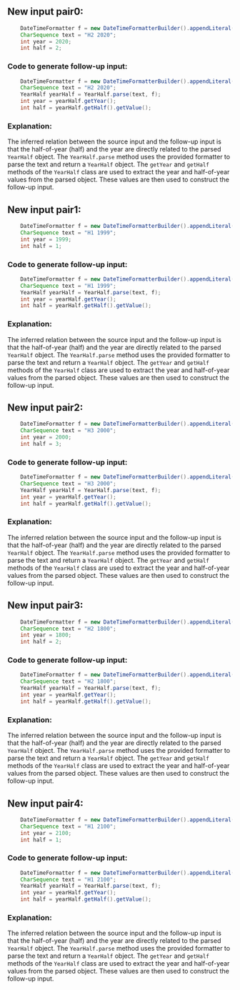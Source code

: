 ## New input pair0:
```java
    DateTimeFormatter f = new DateTimeFormatterBuilder().appendLiteral('H').appendValue(HALF_OF_YEAR, 1).appendLiteral(' ').appendValue(YEAR).toFormatter();
    CharSequence text = "H2 2020";
    int year = 2020;
    int half = 2;
```
### Code to generate follow-up input:
```java
    DateTimeFormatter f = new DateTimeFormatterBuilder().appendLiteral('H').appendValue(HALF_OF_YEAR, 1).appendLiteral(' ').appendValue(YEAR).toFormatter();
    CharSequence text = "H2 2020";
    YearHalf yearHalf = YearHalf.parse(text, f);
    int year = yearHalf.getYear();
    int half = yearHalf.getHalf().getValue();
```
### Explanation:
The inferred relation between the source input and the follow-up input is that the half-of-year (half) and the year are directly related to the parsed `YearHalf` object. The `YearHalf.parse` method uses the provided formatter to parse the text and return a `YearHalf` object. The `getYear` and `getHalf` methods of the `YearHalf` class are used to extract the year and half-of-year values from the parsed object. These values are then used to construct the follow-up input.

## New input pair1:
```java
    DateTimeFormatter f = new DateTimeFormatterBuilder().appendLiteral('H').appendValue(HALF_OF_YEAR, 2).appendLiteral(' ').appendValue(YEAR).toFormatter();
    CharSequence text = "H1 1999";
    int year = 1999;
    int half = 1;
```
### Code to generate follow-up input:
```java
    DateTimeFormatter f = new DateTimeFormatterBuilder().appendLiteral('H').appendValue(HALF_OF_YEAR, 2).appendLiteral(' ').appendValue(YEAR).toFormatter();
    CharSequence text = "H1 1999";
    YearHalf yearHalf = YearHalf.parse(text, f);
    int year = yearHalf.getYear();
    int half = yearHalf.getHalf().getValue();
```
### Explanation:
The inferred relation between the source input and the follow-up input is that the half-of-year (half) and the year are directly related to the parsed `YearHalf` object. The `YearHalf.parse` method uses the provided formatter to parse the text and return a `YearHalf` object. The `getYear` and `getHalf` methods of the `YearHalf` class are used to extract the year and half-of-year values from the parsed object. These values are then used to construct the follow-up input.

## New input pair2:
```java
    DateTimeFormatter f = new DateTimeFormatterBuilder().appendLiteral('H').appendValue(HALF_OF_YEAR, 1).appendLiteral(' ').appendValue(YEAR).toFormatter();
    CharSequence text = "H3 2000";
    int year = 2000;
    int half = 3;
```
### Code to generate follow-up input:
```java
    DateTimeFormatter f = new DateTimeFormatterBuilder().appendLiteral('H').appendValue(HALF_OF_YEAR, 1).appendLiteral(' ').appendValue(YEAR).toFormatter();
    CharSequence text = "H3 2000";
    YearHalf yearHalf = YearHalf.parse(text, f);
    int year = yearHalf.getYear();
    int half = yearHalf.getHalf().getValue();
```
### Explanation:
The inferred relation between the source input and the follow-up input is that the half-of-year (half) and the year are directly related to the parsed `YearHalf` object. The `YearHalf.parse` method uses the provided formatter to parse the text and return a `YearHalf` object. The `getYear` and `getHalf` methods of the `YearHalf` class are used to extract the year and half-of-year values from the parsed object. These values are then used to construct the follow-up input.

## New input pair3:
```java
    DateTimeFormatter f = new DateTimeFormatterBuilder().appendLiteral('H').appendValue(HALF_OF_YEAR, 2).appendLiteral(' ').appendValue(YEAR).toFormatter();
    CharSequence text = "H2 1800";
    int year = 1800;
    int half = 2;
```
### Code to generate follow-up input:
```java
    DateTimeFormatter f = new DateTimeFormatterBuilder().appendLiteral('H').appendValue(HALF_OF_YEAR, 2).appendLiteral(' ').appendValue(YEAR).toFormatter();
    CharSequence text = "H2 1800";
    YearHalf yearHalf = YearHalf.parse(text, f);
    int year = yearHalf.getYear();
    int half = yearHalf.getHalf().getValue();
```
### Explanation:
The inferred relation between the source input and the follow-up input is that the half-of-year (half) and the year are directly related to the parsed `YearHalf` object. The `YearHalf.parse` method uses the provided formatter to parse the text and return a `YearHalf` object. The `getYear` and `getHalf` methods of the `YearHalf` class are used to extract the year and half-of-year values from the parsed object. These values are then used to construct the follow-up input.

## New input pair4:
```java
    DateTimeFormatter f = new DateTimeFormatterBuilder().appendLiteral('H').appendValue(HALF_OF_YEAR, 1).appendLiteral(' ').appendValue(YEAR).toFormatter();
    CharSequence text = "H1 2100";
    int year = 2100;
    int half = 1;
```
### Code to generate follow-up input:
```java
    DateTimeFormatter f = new DateTimeFormatterBuilder().appendLiteral('H').appendValue(HALF_OF_YEAR, 1).appendLiteral(' ').appendValue(YEAR).toFormatter();
    CharSequence text = "H1 2100";
    YearHalf yearHalf = YearHalf.parse(text, f);
    int year = yearHalf.getYear();
    int half = yearHalf.getHalf().getValue();
```
### Explanation:
The inferred relation between the source input and the follow-up input is that the half-of-year (half) and the year are directly related to the parsed `YearHalf` object. The `YearHalf.parse` method uses the provided formatter to parse the text and return a `YearHalf` object. The `getYear` and `getHalf` methods of the `YearHalf` class are used to extract the year and half-of-year values from the parsed object. These values are then used to construct the follow-up input.
